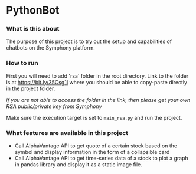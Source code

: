 # PythonBot
### What is this about
The purpose of this project is to try out the setup and capabilities of chatbots on the Symphony platform.  

### How to run
First you will need to add 'rsa' folder in the root directory. Link to
the folder is at https://bit.ly/35Csg1I where you should be able to
copy-paste directly in the project folder.
 
*if you are not able to access the folder in the link, then please get
your own RSA public/private key from Symphony*

Make sure the execution target is set to `main_rsa.py` and run the
project.

### What features are available in this project
* Call AlphaVantage API to get quote of a certain stock based on the
  symbol and display information in the form of a collapsible card
* Call AlphaVantage API to get time-series data of a stock to plot a
  graph in pandas library and display it as a static image file.


